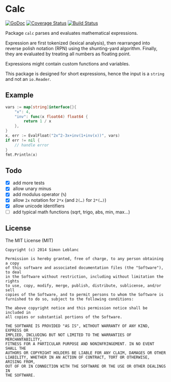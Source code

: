 # Calc

[![GoDoc](https://godoc.org/github.com/simleb/calc?status.svg)](http://godoc.org/github.com/simleb/calc)
[![Coverage Status](https://img.shields.io/coveralls/simleb/calc.svg)](https://coveralls.io/r/simleb/calc)
[![Build Status](https://drone.io/github.com/simleb/calc/status.png)](https://drone.io/github.com/simleb/calc/latest)

Package `calc` parses and evaluates mathematical expressions.

Expression are first tokenized (lexical analysis), then rearranged into reverse polish notation (RPN) using the shunting-yard algorithm. Finally, they are evaluated by treating all numbers as floating point.

Expressions might contain custom functions and variables.

This package is designed for short expressions, hence the input is a `string` and not an `io.Reader`.

## Example

```go
vars := map[string]interface{}{
	"x": 4,
	"inv": func(x float64) float64 {
		return 1 / x
	},
}
x, err := EvalFloat("2x^2-3x+inv(1+inv(x))", vars)
if err != nil {
	// handle error
}
fmt.Println(x)
```

## Todo

- [x] add more tests
- [x] allow unary minus
- [x] add modulus operator (`%`)
- [x] allow `2x` notation for `2*x` (and `2(…)` for `2*(…)`)
- [x] allow unicode identifiers
- [ ] add typical math functions (sqrt, trigo, abs, min, max…)

## License

The MIT License (MIT)

	Copyright (c) 2014 Simon Leblanc
	
	Permission is hereby granted, free of charge, to any person obtaining a copy
	of this software and associated documentation files (the "Software"), to deal
	in the Software without restriction, including without limitation the rights
	to use, copy, modify, merge, publish, distribute, sublicense, and/or sell
	copies of the Software, and to permit persons to whom the Software is
	furnished to do so, subject to the following conditions:
	
	The above copyright notice and this permission notice shall be included in
	all copies or substantial portions of the Software.
	
	THE SOFTWARE IS PROVIDED "AS IS", WITHOUT WARRANTY OF ANY KIND, EXPRESS OR
	IMPLIED, INCLUDING BUT NOT LIMITED TO THE WARRANTIES OF MERCHANTABILITY,
	FITNESS FOR A PARTICULAR PURPOSE AND NONINFRINGEMENT. IN NO EVENT SHALL THE
	AUTHORS OR COPYRIGHT HOLDERS BE LIABLE FOR ANY CLAIM, DAMAGES OR OTHER
	LIABILITY, WHETHER IN AN ACTION OF CONTRACT, TORT OR OTHERWISE, ARISING FROM,
	OUT OF OR IN CONNECTION WITH THE SOFTWARE OR THE USE OR OTHER DEALINGS IN
	THE SOFTWARE.
